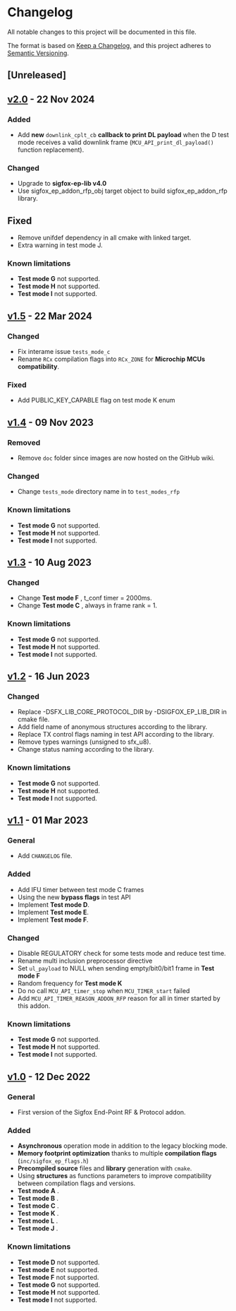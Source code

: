 # Changelog

All notable changes to this project will be documented in this file.

The format is based on [Keep a Changelog](https://keepachangelog.com/en/1.0.0/),
and this project adheres to [Semantic Versioning](https://semver.org/spec/v2.0.0.html).

## [Unreleased]

## [v2.0](https://github.com/sigfox-tech-radio/sigfox-ep-addon-rfp/releases/tag/v2.0) - 22 Nov 2024

### Added

* Add **new** `downlink_cplt_cb` **callback to print DL payload** when the D test mode receives a valid downlink frame (`MCU_API_print_dl_payload()` function replacement).

### Changed

* Upgrade to **sigfox-ep-lib v4.0**
* Use sigfox_ep_addon_rfp_obj target object to build sigfox_ep_addon_rfp library.

## Fixed

* Remove unifdef dependency in all cmake with linked target.
* Extra warning in test mode J.

### Known limitations

* **Test mode G** not supported.
* **Test mode H** not supported.
* **Test mode I** not supported.

## [v1.5](https://github.com/sigfox-tech-radio/sigfox-ep-addon-rfp/releases/tag/v1.5) - 22 Mar 2024

### Changed

* Fix interame issue `tests_mode_c`
* Rename `RCx` compilation flags into `RCx_ZONE` for **Microchip MCUs compatibility**.

### Fixed

* Add PUBLIC_KEY_CAPABLE flag on test mode K enum

## [v1.4](https://github.com/sigfox-tech-radio/sigfox-ep-addon-rfp/releases/tag/v1.4) - 09 Nov 2023

### Removed

* Remove `doc` folder since images are now hosted on the GitHub wiki.

### Changed

* Change `tests_mode` directory name in to `test_modes_rfp`

### Known limitations

* **Test mode G** not supported.
* **Test mode H** not supported.
* **Test mode I** not supported.

## [v1.3](https://github.com/sigfox-tech-radio/sigfox-ep-addon-rfp/releases/tag/v1.3) - 10 Aug 2023

### Changed

* Change **Test mode F** , t_conf timer = 2000ms.  
* Change **Test mode C** , always in frame rank = 1.

### Known limitations

* **Test mode G** not supported.
* **Test mode H** not supported.
* **Test mode I** not supported.

## [v1.2](https://github.com/sigfox-tech-radio/sigfox-ep-addon-rfp/releases/tag/v1.2) - 16 Jun 2023

### Changed

* Replace -DSFX_LIB_CORE_PROTOCOL_DIR by -DSIGFOX_EP_LIB_DIR in cmake file.  
* Add field name of anonymous structures  according to the library.
* Replace TX control flags naming in test API according to the library.
* Remove types warnings (unsigned to sfx_u8).
* Change status naming according to the library.

### Known limitations

* **Test mode G** not supported.
* **Test mode H** not supported.
* **Test mode I** not supported.

## [v1.1](https://github.com/sigfox-tech-radio/sigfox-ep-addon-rfp/releases/tag/v1.1) - 01 Mar 2023

### General

* Add `CHANGELOG` file.

### Added

* Add IFU timer between test mode C frames
* Using the new **bypass flags** in test API
* Implement **Test mode D**.
* Implement **Test mode E**.
* Implement **Test mode F**.

### Changed

* Disable REGULATORY check for some tests mode and reduce test time.
* Rename multi inclusion preprocessor directive  
* Set `ul_payload` to NULL when sending empty/bit0/bit1 frame in **Test mode F**
* Random frequency for **Test mode K**
* Do no call `MCU_API_timer_stop` when  `MCU_TIMER_start` failed
* Add  `MCU_API_TIMER_REASON_ADDON_RFP` reason for all in timer started by this addon.


### Known limitations

* **Test mode G** not supported.
* **Test mode H** not supported.
* **Test mode I** not supported.

## [v1.0](https://github.com/sigfox-tech-radio/sigfox-ep-addon-rfp/releases/tag/v1.0) - 12 Dec 2022

### General

* First version of the Sigfox End-Point RF & Protocol addon.

### Added

* **Asynchronous** operation mode in addition to the legacy blocking mode.
* **Memory footprint optimization** thanks to multiple **compilation flags** (`inc/sigfox_ep_flags.h`)
* **Precompiled source** files and **library** generation with `cmake`.
* Using **structures** as functions parameters to improve compatibility between compilation flags and versions.
* **Test mode A** .
* **Test mode B** .
* **Test mode C** .
* **Test mode K** .
* **Test mode L** .
* **Test mode J** .


### Known limitations

* **Test mode D** not supported.
* **Test mode E** not supported.
* **Test mode F** not supported.
* **Test mode G** not supported.
* **Test mode H** not supported.
* **Test mode I** not supported.
